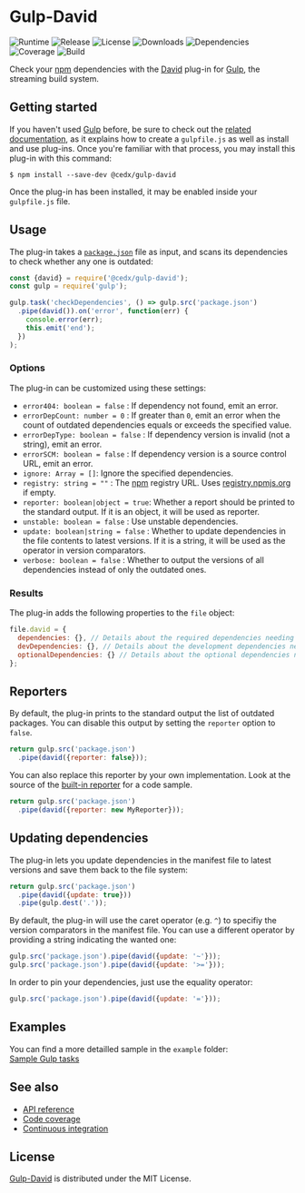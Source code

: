 # Gulp-David
![Runtime](https://img.shields.io/badge/node-%3E%3D8.6-brightgreen.svg) ![Release](https://img.shields.io/npm/v/@cedx/gulp-david.svg) ![License](https://img.shields.io/npm/l/@cedx/gulp-david.svg) ![Downloads](https://img.shields.io/npm/dt/@cedx/gulp-david.svg) ![Dependencies](https://david-dm.org/cedx/gulp-david.svg) ![Coverage](https://coveralls.io/repos/github/cedx/gulp-david/badge.svg) ![Build](https://travis-ci.org/cedx/gulp-david.svg)

Check your [npm](https://www.npmjs.com) dependencies with the [David](https://david-dm.org) plug-in for [Gulp](http://gulpjs.com), the streaming build system.

## Getting started
If you haven't used [Gulp](http://gulpjs.com) before, be sure to check out the [related documentation](https://github.com/gulpjs/gulp/blob/master/docs/README.md), as it explains how to create a `gulpfile.js` as well as install and use plug-ins. Once you're familiar with that process, you may install this plug-in with this command:

```shell
$ npm install --save-dev @cedx/gulp-david
```

Once the plug-in has been installed, it may be enabled inside your `gulpfile.js` file.

## Usage
The plug-in takes a [`package.json`](https://docs.npmjs.com/files/package.json) file as input, and scans its dependencies to check whether any one is outdated:

```javascript
const {david} = require('@cedx/gulp-david');
const gulp = require('gulp');

gulp.task('checkDependencies', () => gulp.src('package.json')
  .pipe(david()).on('error', function(err) {
    console.error(err);
    this.emit('end');
  })
);
```

### Options
The plug-in can be customized using these settings:

- `error404: boolean = false` : If dependency not found, emit an error.
- `errorDepCount: number = 0` : If greater than `0`, emit an error when the count of outdated dependencies equals or exceeds the specified value.
- `errorDepType: boolean = false` : If dependency version is invalid (not a string), emit an error.
- `errorSCM: boolean = false` : If dependency version is a source control URL, emit an error.
- `ignore: Array = []`: Ignore the specified dependencies.
- `registry: string = ""` : The [npm](https://www.npmjs.com) registry URL. Uses [registry.npmjs.org](https://registry.npmjs.org) if empty.
- `reporter: boolean|object = true`: Whether a report should be printed to the standard output. If it is an object, it will be used as reporter.
- `unstable: boolean = false` : Use unstable dependencies.
- `update: boolean|string = false` : Whether to update dependencies in the file contents to latest versions. If it is a string, it will be used as the operator in version comparators.
- `verbose: boolean = false` : Whether to output the versions of all dependencies instead of only the outdated ones.

### Results
The plug-in adds the following properties to the `file` object:

```javascript
file.david = {
  dependencies: {}, // Details about the required dependencies needing an update.
  devDependencies: {}, // Details about the development dependencies needing an update.
  optionalDependencies: {} // Details about the optional dependencies needing an update.
};
```

## Reporters
By default, the plug-in prints to the standard output the list of outdated packages.
You can disable this output by setting the `reporter` option to `false`.

```javascript
return gulp.src('package.json')
  .pipe(david({reporter: false}));
```

You can also replace this reporter by your own implementation.
Look at the source of the [built-in reporter](https://github.com/cedx/gulp-david/blob/master/lib/reporter.js) for a code sample.

```javascript
return gulp.src('package.json')
  .pipe(david({reporter: new MyReporter}));
```

## Updating dependencies
The plug-in lets you update dependencies in the manifest file to latest versions and save them back to the file system:

```javascript
return gulp.src('package.json')
  .pipe(david({update: true}))
  .pipe(gulp.dest('.'));
```

By default, the plug-in will use the caret operator (e.g. `^`) to specifiy the version comparators in the manifest file.
You can use a different operator by providing a string indicating the wanted one:

```javascript
gulp.src('package.json').pipe(david({update: '~'}));
gulp.src('package.json').pipe(david({update: '>='}));
```

In order to pin your dependencies, just use the equality operator:

```javascript
gulp.src('package.json').pipe(david({update: '='}));
```

## Examples
You can find a more detailled sample in the `example` folder:  
[Sample Gulp tasks](https://github.com/cedx/gulp-david/blob/master/example/gulpfile.js)

## See also
- [API reference](https://cedx.github.io/gulp-david)
- [Code coverage](https://coveralls.io/github/cedx/gulp-david)
- [Continuous integration](https://travis-ci.org/cedx/gulp-david)

## License
[Gulp-David](https://github.com/cedx/gulp-david) is distributed under the MIT License.

